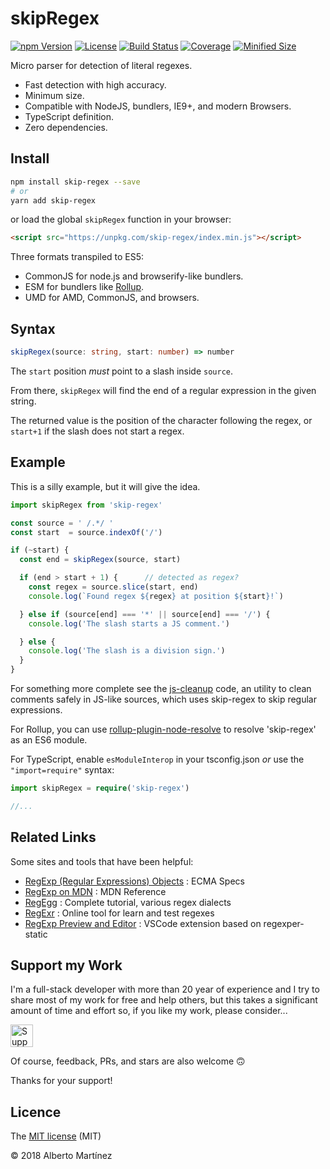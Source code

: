 # skipRegex

[![npm Version][npm-badge]][npm-url]
[![License][license-badge]][license-url]
[![Build Status][travis-badge]][travis-url]
[![Coverage][codecov-badge]][codecov-url]
[![Minified Size][size-badge]][size-url]

Micro parser for detection of literal regexes.

- Fast detection with high accuracy.
- Minimum size.
- Compatible with NodeJS, bundlers, IE9+, and modern Browsers.
- TypeScript definition.
- Zero dependencies.

## Install

```bash
npm install skip-regex --save
# or
yarn add skip-regex
```

or load the global `skipRegex` function in your browser:

```html
<script src="https://unpkg.com/skip-regex/index.min.js"></script>
```

Three formats transpiled to ES5:

- CommonJS for node.js and browserify-like bundlers.
- ESM for bundlers like [Rollup](https://github.com/rollup/rollup).
- UMD for AMD, CommonJS, and browsers.

## Syntax

```ts
skipRegex(source: string, start: number) => number
```

The `start` position _must_ point to a slash inside `source`.

From there, `skipRegex` will find the end of a regular expression in the given string.

The returned value is the position of the character following the regex, or `start+1` if the slash does not start a regex.

## Example

This is a silly example, but it will give the idea.

```js
import skipRegex from 'skip-regex'

const source = ' /.*/ '
const start  = source.indexOf('/')

if (~start) {
  const end = skipRegex(source, start)

  if (end > start + 1) {      // detected as regex?
    const regex = source.slice(start, end)
    console.log(`Found regex ${regex} at position ${start}!`)

  } else if (source[end] === '*' || source[end] === '/') {
    console.log('The slash starts a JS comment.')

  } else {
    console.log('The slash is a division sign.')
  }
}
```

For something more complete see the [js-cleanup](https://github.com/aMarCruz/js-cleanup) code, an utility to clean comments safely in JS-like sources, which uses skip-regex to skip regular expressions.

For Rollup, you can use [rollup-plugin-node-resolve](https://github.com/rollup/rollup-plugin-node-resolve) to resolve 'skip-regex' as an ES6 module.

For TypeScript, enable `esModuleInterop` in your tsconfig.json _or_ use the `"import=require"` syntax:

```ts
import skipRegex = require('skip-regex')

//...
```

## Related Links

Some sites and tools that have been helpful:

- [RegExp (Regular Expressions) Objects](https://www.ecma-international.org/ecma-262/9.0/index.html#sec-regexp-regular-expression-objects) : ECMA Specs
- [RegExp on MDN](https://developer.mozilla.org/en-US/docs/Web/JavaScript/Reference/Global_Objects/RegExp) : MDN Reference
- [RegEgg](http://www.rexegg.com/) : Complete tutorial, various regex dialects
- [RegExr](https://regexr.com/) : Online tool for learn and test regexes
- [RegExp Preview and Editor](https://marketplace.visualstudio.com/items?itemName=le0zh.vscode-regexp-preivew) : VSCode extension based on regexper-static

## Support my Work

I'm a full-stack developer with more than 20 year of experience and I try to share most of my work for free and help others, but this takes a significant amount of time and effort so, if you like my work, please consider...

<!-- markdownlint-disable MD033 -->
[<img src="https://amarcruz.github.io/images/kofi_blue.png" height="36" title="Support Me on Ko-fi" />][kofi-url]
<!-- markdownlint-enable MD033 -->

Of course, feedback, PRs, and stars are also welcome 🙃

Thanks for your support!

## Licence

The [MIT license](LICENSE) (MIT)

&copy; 2018 Alberto Martínez

[npm-badge]:      https://badgen.net/npm/v/skip-regex
[npm-url]:        https://www.npmjs.com/package/skip-regex
[license-badge]:  https://badgen.net/npm/license/skip-regex
[license-url]:    https://github.com/aMarCruz/skip-regex/blob/master/LICENSE
[travis-badge]:   https://travis-ci.org/aMarCruz/skip-regex.svg?branch=master
[travis-url]:     https://travis-ci.org/aMarCruz/skip-regex
[codecov-badge]:  https://codecov.io/gh/aMarCruz/skip-regex/branch/master/graph/badge.svg
[codecov-url]:    https://codecov.io/gh/aMarCruz/skip-regex
[size-badge]:     https://badgen.net/bundlephobia/min/skip-regex
[size-url]:       https://bundlephobia.com/result?p=skip-regex
[kofi-url]:       https://ko-fi.com/C0C7LF7I
